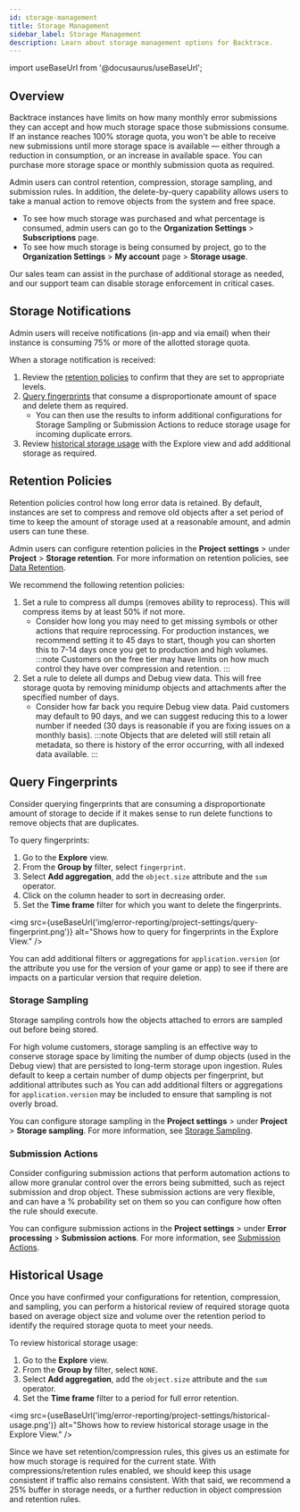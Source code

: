 ```yaml
---
id: storage-management
title: Storage Management
sidebar_label: Storage Management
description: Learn about storage management options for Backtrace.
---
```


import useBaseUrl from '@docusaurus/useBaseUrl';

## Overview

Backtrace instances have limits on how many monthly error submissions they can accept and how much storage space those submissions consume. If an instance reaches 100% storage quota, you won't be able to receive new submissions until more storage space is available — either through a reduction in consumption, or an increase in available space. You can purchase more storage space or monthly submission quota as required.

Admin users can control retention, compression, storage sampling, and submission rules. In addition, the delete-by-query capability allows users to take a manual action to remove objects from the system and free space.

- To see how much storage was purchased and what percentage is consumed, admin users can go to the **Organization Settings** > **Subscriptions** page. 
- To see how much storage is being consumed by project, go to the **Organization Settings** > **My account** page > **Storage usage**.

Our sales team can assist in the purchase of additional storage as needed, and our support team can disable storage enforcement in critical cases. 

## Storage Notifications

Admin users will receive notifications (in-app and via email) when their instance is consuming 75% or more of the allotted storage quota. 

When a storage notification is received:
1. Review the [retention policies](#retention-policies) to confirm that they are set to appropriate levels.
2. [Query fingerprints](#query-fingerprints) that consume a disproportionate amount of space and delete them as required.
    - You can then use the results to inform additional configurations for Storage Sampling or Submission Actions to reduce storage usage for incoming duplicate errors.
3. Review [historical storage usage](#historical-usage) with the Explore view and add additional storage as required.

## Retention Policies

Retention policies control how long error data is retained. By default, instances are set to compress and remove old objects after a set period of time to keep the amount of storage used at a reasonable amount, and admin users can tune these.

Admin users can configure retention policies in the **Project settings** > under **Project** > **Storage retention**. For more information on retention policies, see [Data Retention](/error-reporting/project-setup/data-retention/).

We recommend the following retention policies:
1. Set a rule to compress all dumps (removes ability to reprocess). This will compress items by at least 50% if not more.
    - Consider how long you may need to get missing symbols or other actions that require reprocessing. For production instances, we recommend setting it to 45 days to start, though you can shorten this to 7-14 days once you get to production and high volumes.
    :::note
    Customers on the free tier may have limits on how much control they have over compression and retention.
    :::
2. Set a rule to delete all dumps and Debug view data. This will free storage quota by removing minidump objects and attachments after the specified number of days. 
   - Consider how far back you require Debug view data. Paid customers may default to 90 days, and we can suggest reducing this to a lower number if needed (30 days is reasonable if you are fixing issues on a monthly basis). 
    :::note
    Objects that are deleted will still retain all metadata, so there is history of the error occurring, with all indexed data available.
    :::

## Query Fingerprints

Consider querying fingerprints that are consuming a disproportionate amount of storage to decide if it makes sense to run delete functions to remove objects that are duplicates. 

To query fingerprints:
1. Go to the **Explore** view.
1. From the **Group by** filter, select `fingerprint`.
1. Select **Add aggregation**, add the `object.size` attribute and the `sum` operator.
1. Click on the column header to sort in decreasing order.
1. Set the **Time frame** filter for which you want to delete the fingerprints.

<img src={useBaseUrl('img/error-reporting/project-settings/query-fingerprint.png')} alt="Shows how to query for fingerprints in the Explore View." />

You can add additional filters or aggregations for `application.version` (or the attribute you use for the version of your game or app) to see if there are impacts on a particular version that require deletion.

### Storage Sampling

Storage sampling controls how the objects attached to errors are sampled out before being stored.

For high volume customers, storage sampling is an effective way to conserve storage space by limiting the number of dump objects (used in the Debug view) that are persisted to long-term storage upon ingestion. Rules default to keep a certain number of dump objects per fingerprint, but additional attributes such as You can add additional filters or aggregations for `application.version` may be included to ensure that sampling is not overly broad.

You can configure storage sampling in the **Project settings** > under **Project** > **Storage sampling**. For more information, see [Storage Sampling](/error-reporting/project-setup/storage-sampling/).

### Submission Actions

Consider configuring submission actions that perform automation actions to allow more granular control over the errors being submitted, such as reject submission and drop object. These submission actions are very flexible, and can have a % probability set on them so you can configure how often the rule should execute.

You can configure submission actions in the **Project settings** > under **Error processing** > **Submission actions**. For more information, see [Submission Actions](/error-reporting/project-setup/submission-actions/).

## Historical Usage

Once you have confirmed your configurations for retention, compression, and sampling, you can perform a historical review of required storage quota based on average object size and volume over the retention period to identify the required storage quota to meet your needs.

To review historical storage usage:
1. Go to the **Explore** view.
1. From the **Group by** filter, select `NONE`.
1. Select **Add aggregation**, add the `object.size` attribute and the `sum` operator.
1. Set the **Time frame** filter to a period for full error retention.

<img src={useBaseUrl('img/error-reporting/project-settings/historical-usage.png')} alt="Shows how to review historical storage usage in the Explore View." />

Since we have set retention/compression rules, this gives us an estimate for how much storage is required for the current state. With compressions/retention rules enabled, we should keep this usage consistent if traffic also remains consistent. With that said, we recommend a 25% buffer in storage needs, or a further reduction in object compression and retention rules. 